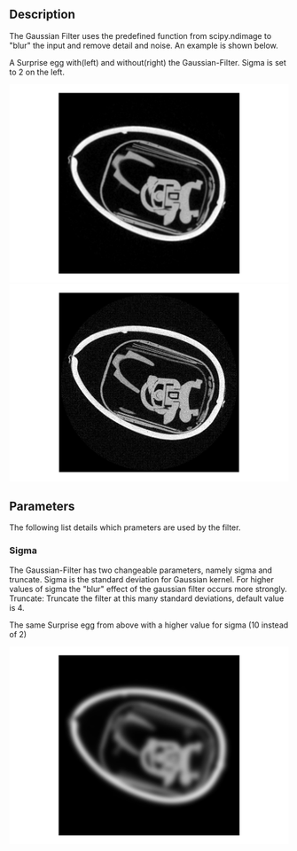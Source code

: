 ## Description

The Gaussian Filter uses the predefined function from scipy.ndimage to "blur" the input and remove detail and noise. 
An example is shown below.

A Surprise egg with(left) and without(right) the Gaussian-Filter. Sigma is set to 2 on the left.


![ ](images/gaussian/gaussian2.png) ![ ](images/gaussian/gaussian1.png) 


## Parameters

The following list details which prameters are used by the filter.

### Sigma
The Gaussian-Filter has two changeable parameters, namely sigma and truncate.
Sigma is the standard deviation for Gaussian kernel. For higher values of sigma the "blur" effect of the gaussian filter occurs more strongly.
Truncate: Truncate the filter at this many standard deviations, default value is 4.

The same Surprise egg from above with a higher value for sigma (10 instead of 2)

![The same Surprise egg from above with a higher value for sigma (10 instead of 2)](images/gaussian/gaussian3.png) 


